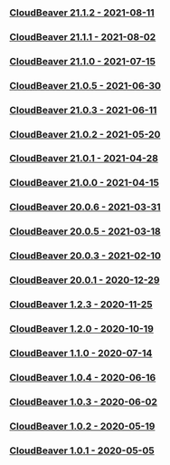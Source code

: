 ### [CloudBeaver 21.1.2 - 2021-08-11](https://github.com/dbeaver/cloudbeaver/wiki/CloudBeaver-21.1.2)

### [CloudBeaver 21.1.1 - 2021-08-02](https://github.com/dbeaver/cloudbeaver/wiki/CloudBeaver-21.1.1)

### [CloudBeaver 21.1.0 - 2021-07-15](https://github.com/dbeaver/cloudbeaver/wiki/CloudBeaver-21.1.0)

### [CloudBeaver 21.0.5 - 2021-06-30](https://github.com/dbeaver/cloudbeaver/wiki/CloudBeaver-21.0.5)

### [CloudBeaver 21.0.3 - 2021-06-11](https://github.com/dbeaver/cloudbeaver/wiki/CloudBeaver%C2%A021.0.3)

### [CloudBeaver 21.0.2 - 2021-05-20](https://github.com/dbeaver/cloudbeaver/wiki/CloudBeaver-21.0.2)

### [CloudBeaver 21.0.1 - 2021-04-28](https://github.com/dbeaver/cloudbeaver/wiki/CloudBeaver-21.0.1)

### [CloudBeaver 21.0.0 - 2021-04-15](https://github.com/dbeaver/cloudbeaver/wiki/CloudBeaver-21.0.0)

### [CloudBeaver 20.0.6 - 2021-03-31](https://github.com/dbeaver/cloudbeaver/wiki/CloudBeaver-20.0.6)

### [CloudBeaver 20.0.5 - 2021-03-18](https://github.com/dbeaver/cloudbeaver/wiki/CloudBeaver-20.0.5)

### [CloudBeaver 20.0.3 - 2021-02-10](https://github.com/dbeaver/cloudbeaver/wiki/CloudBeaver-20.0.3)

### [CloudBeaver 20.0.1 - 2020-12-29](https://github.com/dbeaver/cloudbeaver/wiki/CloudBeaver-20.0.1)

### [CloudBeaver 1.2.3 - 2020-11-25](https://github.com/dbeaver/cloudbeaver/wiki/CloudBeaver-1.2.3)

### [CloudBeaver 1.2.0 - 2020-10-19](https://github.com/dbeaver/cloudbeaver/wiki/CloudBeaver-1.2.0)

### [CloudBeaver 1.1.0 - 2020-07-14](https://github.com/dbeaver/cloudbeaver/wiki/CloudBeaver-1.1.0)

### [CloudBeaver 1.0.4 - 2020-06-16](https://github.com/dbeaver/cloudbeaver/wiki/CloudBeaver-1.0.4)

### [CloudBeaver 1.0.3 - 2020-06-02](https://github.com/dbeaver/cloudbeaver/wiki/CloudBeaver-1.0.3)

### [CloudBeaver 1.0.2 - 2020-05-19](https://github.com/dbeaver/cloudbeaver/wiki/CloudBeaver-1.0.2)

### [CloudBeaver 1.0.1 - 2020-05-05](https://github.com/dbeaver/cloudbeaver/wiki/CloudBeaver-1.0.1)